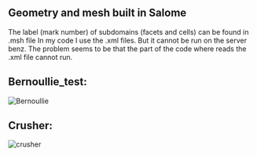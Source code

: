 ## Geometry and mesh built in Salome
The label (mark number) of subdomains (facets and cells) can be found in .msh file
In my code I use the .xml files. But it cannot be run on the server benz. The problem seems to be that the part of the code where reads the .xml file cannot run.
## Bernoullie_test:
![Bernoullie](https://user-images.githubusercontent.com/43983030/115756049-4ef87c80-a39e-11eb-95cd-0e62379dd68c.png)

## Crusher:
![crusher](https://user-images.githubusercontent.com/43983030/115756092-51f36d00-a39e-11eb-8f79-543bbdc75316.png)
